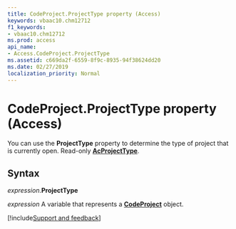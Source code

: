 ```yaml
---
title: CodeProject.ProjectType property (Access)
keywords: vbaac10.chm12712
f1_keywords:
- vbaac10.chm12712
ms.prod: access
api_name:
- Access.CodeProject.ProjectType
ms.assetid: c669da2f-6559-8f9c-8935-94f38624dd20
ms.date: 02/27/2019
localization_priority: Normal
---
```



# CodeProject.ProjectType property (Access)

You can use the **ProjectType** property to determine the type of project that is currently open. Read-only **[AcProjectType](Access.AcProjectType.md)**.


## Syntax

_expression_.**ProjectType**

_expression_ A variable that represents a **[CodeProject](Access.CodeProject.md)** object.




[!include[Support and feedback](~/includes/feedback-boilerplate.md)]